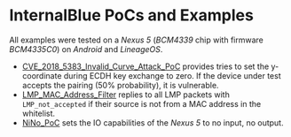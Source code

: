 InternalBlue PoCs and Examples
==============================

All examples were tested on a *Nexus 5* (*BCM4339* chip with firmware *BCM4335C0*) on *Android* and *LineageOS*.

* [CVE_2018_5383_Invalid_Curve_Attack_PoC](CVE_2018_5383_Invalid_Curve_Attack_PoC.py)
  provides tries to set the y-coordinate during ECDH key exchange to zero. If the device under test accepts the pairing (50% probability), it is vulnerable.
* [LMP_MAC_Address_Filter](LMP_MAC_Address_Filter.py)
  replies to all LMP packets with `LMP_not_accepted` if their source is not from a MAC address in the whitelist.
* [NiNo_PoC](NiNo_PoC.py) sets the IO capabilities of the *Nexus 5* to no input, no output.